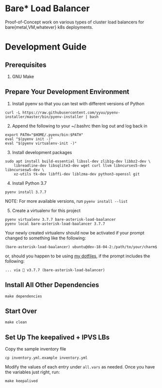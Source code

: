 # Bare\* Load Balancer

Proof-of-Concept work on various types of cluster load balancers
for bare{metal,VM,whatever} k8s deployments.


# Development Guide


## Prerequisites

1. GNU Make


## Prepare Your Development Environment

1. Install pyenv so that you can test with different versions of Python

```
curl -L https://raw.githubusercontent.com/yyuu/pyenv-installer/master/bin/pyenv-installer | bash
```

2. Append the following to your ~/.bashrc then log out and log back in

```
export PATH="$HOME/.pyenv/bin:$PATH"
eval "$(pyenv init -)"
eval "$(pyenv virtualenv-init -)"
```

3. Install development packages

```
sudo apt install build-essential libssl-dev zlib1g-dev libbz2-dev \
    libreadline-dev libsqlite3-dev wget curl llvm libncurses5-dev libncursesw5-dev \
    xz-utils tk-dev libffi-dev liblzma-dev python3-openssl git
```

4. Install Python 3.7

```
pyenv install 3.7.7
```

NOTE: For more available versions, run `pyenv install --list`

5. Create a virtualenv for this project

```
pyenv virtualenv 3.7.7 bare-asterisk-load-baalancer
pyenv local bare-asterisk-load-baalancer 3.7.7
```

Your newly created virtualenv should now be activated if your prompt changed
to something like the following:

```
(bare-asterisk-load-baalancer) ubuntu@dev-18-04-2:/path/to/your/charm$
```

or, should you happen to be using [my dotfiles](https://dotfiles.relaxdiego.com),
if the prompt includes the following:

```
... via 🐍 v3.7.7 (bare-asterisk-load-balancer)
```

## Install All Other Dependencies

```
make dependencies
```


## Start Over

```
make clean
```


## Set Up The keepalived + IPVS LBs

Copy the sample inventory file

```
cp inventory.yml.example inventory.yml
```

Modify the values of each entry under `all.vars` as needed. Once you have the
variables just right, run:

```
make keepalived
```
